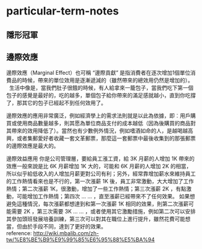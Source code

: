 # particular-term-notes
  
  
## 隱形冠軍  
## 邊際效應 
邊際效應（Marginal Effect）也可稱 “邊際貢獻”
是指消費者在逐次增加1個單位消費品的時候，帶來的單位效用是逐漸遞減的（雖然帶來的總效用仍然是增加的）。  
生活中像是，當我們肚子很餓的時候，有人給拿來一籠包子，當我們吃下第一個包子的感覺是最好的，吃的越多，單個包子給你帶來的滿足感就越小，直到你吃撐了，那其它的包子已經起不到任何效用了。 
  
邊際效應的應用非常廣泛，例如經濟學上的需求法則就是以此為依據，即︰用戶購買或使用商品數量越多，則其愿為單位商品支付的成本越低（因為後購買的商品對其帶來的效用降低了）。當然也有少數例外情況，例如嗜酒如命的人，是越喝越高興，或者集郵愛好者收藏一套文革郵票，那麼這一套郵票中最後收集到的那張郵票的邊際效應是最大的。 

邊際效益應用
你是公司管理層，要給員工漲工資，給 3K 月薪的人增加 1K 帶來的效應一般來說是比 6K 月薪增加 1K 大的，可能和 6K 月薪的人增加 2K 的相當，所以似乎給低收入的人增加月薪更對公司有利；另外，經常靠增加薪水來維持員工的工作熱情看來也是不行的，第一次漲薪 1K 後，員工非常激動，大大增加了工作熱情；第二次漲薪 1K，很激動，增加了一些工作熱情；第三次漲薪 2K ，有點激動，可能增加工作熱情；第四次 ... ... ，直至漲薪已經帶來不了任何效果。 
如果想避免這種情況，每次漲薪都想達到和第一次漲薪 1K 相同的效果，則第二次漲薪可能需要 2K ，第三次需要 3K ... ... ，或者使用其它激勵措施，例如第二次可以安排其參加頭班發展培養訓練，第三次可以對其在職位上進行提升，雖然花費可能想當，但由於手段不同，達到了更好的效果。   
reference: http://wiki.mbalib.com/zh-tw/%E8%BE%B9%E9%99%85%E6%95%88%E5%BA%94



